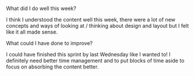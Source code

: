 What did I do well this week?

I think I understood the content well this week, there were a lot of new concepts and ways of looking at / thinking about design and layout but I felt like it all made sense.

What could I have done to improve?

I could have finished this sprint by last Wednesday like I wanted to! I definitely need better time management and to put blocks of time aside to focus on absorbing the content better.